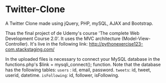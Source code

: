 # Twitter-Clone
A Twitter Clone made using jQuery, PHP, mySQL, AJAX and Bootstrap.

Thas the final project of de Udemy's course 'The complete Web Development Course 2.0'. It uses the MVC architecture (Model-View-Controller).
It's live in the following link:
http://pythonexercise123-com.stackstaging.com/

In the uploaded files is necessary to connect your MySQL database in the functions.php's $link = mysqli_connect(); function. Note that the database has the following tables:
`users` : id, email, password.
`tweets`: id, tweet, userid, datetime.
`isFollowing`: id, follower, isFollowing.
